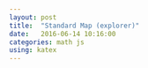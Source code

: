 ```yaml
---
layout: post
title:  "Standard Map (explorer)"
date:   2016-06-14 10:16:00
categories: math js
using: katex
---
```


<canvas id="c" width="400" height="400"></canvas>
<script src="/public/js/standard-map.bundle.js"></script>
<script>
  var S = new standardmap.StandardMap(0.6)
  var M = new standardmap.ExploreMap('c', S)
</script>
